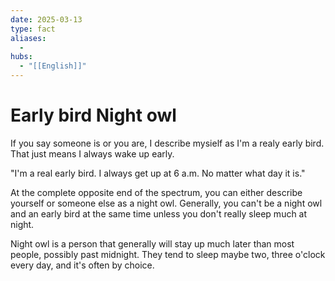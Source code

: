 ```yaml
---
date: 2025-03-13
type: fact
aliases:
  -
hubs:
  - "[[English]]"
---
```


# Early bird Night owl

If you say someone is or you are, I describe mysielf as I'm a realy early bird. That just means I always wake up early.

"I'm a real early bird. I always get up at 6 a.m. No matter what day it is."


At the complete opposite end of the spectrum, you can either describe yourself or someone else as a night owl. Generally, you can't be a night owl and an early bird at the same time unless you don't really sleep much at night.

Night owl is a person that generally will stay up much later than most people, possibly past midnight. They tend to sleep maybe two, three o'clock every day, and it's often by choice.





